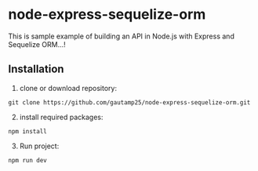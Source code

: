 # node-express-sequelize-orm
This is sample example of building an API in Node.js with Express and Sequelize ORM...! 

## Installation


1. clone or download repository: 
```
git clone https://github.com/gautamp25/node-express-sequelize-orm.git
```  
2. install required packages:
```
npm install
```
3. Run project:
```
npm run dev
```